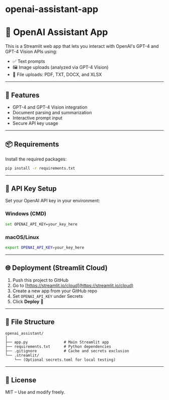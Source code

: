 # openai-assistant-app
# 🤖 OpenAI Assistant App

This is a Streamlit web app that lets you interact with OpenAI's GPT-4 and GPT-4 Vision APIs using:

- ✅ Text prompts
- 🖼️ Image uploads (analyzed via GPT-4 Vision)
- 📄 File uploads: PDF, TXT, DOCX, and XLSX

---

## 🚀 Features

- GPT-4 and GPT-4 Vision integration
- Document parsing and summarization
- Interactive prompt input
- Secure API key usage

---

## 📦 Requirements

Install the required packages:

```bash
pip install -r requirements.txt
```

---

## 🔐 API Key Setup

Set your OpenAI API key in your environment:

### Windows (CMD)
```bash
set OPENAI_API_KEY=your_key_here
```

### macOS/Linux
```bash
export OPENAI_API_KEY=your_key_here
```

---

## 🌐 Deployment (Streamlit Cloud)

1. Push this project to GitHub
2. Go to [https://streamlit.io/cloud](https://streamlit.io/cloud)
3. Create a new app from your GitHub repo
4. Set `OPENAI_API_KEY` under Secrets
5. Click **Deploy** 🚀

---

## 📁 File Structure

```
openai_assistant/
│
├── app.py                # Main Streamlit app
├── requirements.txt      # Python dependencies
├── .gitignore            # Cache and secrets exclusion
└── .streamlit/
    └── (Optional secrets.toml for local testing)
```

---

## 📝 License

MIT – Use and modify freely.
